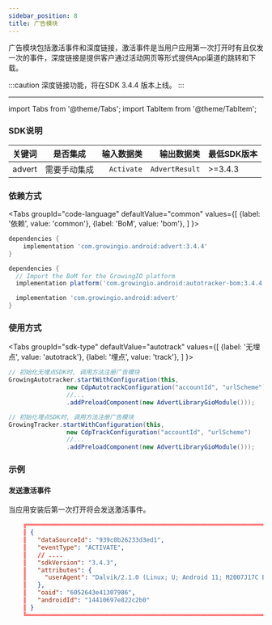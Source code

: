 ```yaml
---
sidebar_position: 8
title: 广告模块
---
```


广告模块包括激活事件和深度链接，激活事件是当用户应用第一次打开时有且仅发一次的事件，深度链接是提供客户通过活动网页等形式提供App渠道的跳转和下载。

:::caution
深度链接功能，将在SDK 3.4.4 版本上线。
:::

--------
import Tabs from '@theme/Tabs';
import TabItem from '@theme/TabItem';

### SDK说明
| 关键词   | 是否集成|  输入数据类 | 输出数据类 | 最低SDK版本 |
| :------- | :------:   | --:|  ---:| :---|
| advert  | 需要手动集成 |`Activate` | `AdvertResult` | >=3.4.3 |

### 依赖方式
<Tabs
  groupId="code-language"
  defaultValue="common"
  values={[
    {label: '依赖', value: 'common'},
    {label: 'BoM', value: 'bom'},
  ]
}>

<TabItem value="common">

```groovy
dependencies {
	implementation 'com.growingio.android:advert:3.4.4'
}
```
</TabItem>

<TabItem value="bom">

```groovy
dependencies {
  // Import the BoM for the GrowingIO platform
  implementation platform('com.growingio.android:autotracker-bom:3.4.4')

  implementation 'com.growingio.android:advert'
}
```

</TabItem>
</Tabs>

### 使用方式

<Tabs groupId="sdk-type"
  defaultValue="autotrack"
  values={[
    {label: '无埋点', value: 'autotrack'},
    {label: '埋点', value: 'track'},
  ]
}>

<TabItem value="autotrack">

```java
// 初始化无埋点SDK时, 调用方法注册广告模块
GrowingAutotracker.startWithConfiguration(this,
                new CdpAutotrackConfiguration("accountId", "urlScheme")
                //...
                .addPreloadComponent(new AdvertLibraryGioModule()));
```

</TabItem>
<TabItem value="track">

```java
// 初始化埋点SDK时, 调用方法注册广告模块
GrowingTracker.startWithConfiguration(this,
                new CdpTrackConfiguration("accountId", "urlScheme")
                //...
                .addPreloadComponent(new AdvertLibraryGioModule()));
```

</TabItem>
</Tabs>


### 示例

#### 发送激活事件
当应用安装后第一次打开将会发送激活事件。

```json
    ╔═══════════════════════════════════════════════════════════════════════════════════════
    ║ {
    ║   "dataSourceId": "939c0b26233d3ed1",
    ║   "eventType": "ACTIVATE",
    ║   // ....
    ║   "sdkVersion": "3.4.3",
    ║   "attributes": {
    ║     "userAgent": "Dalvik/2.1.0 (Linux; U; Android 11; M2007J17C Build/RKQ1.200826.002)"
    ║   },
    ║   "oaid": "6052643e41307986",
    ║   "androidId": "14410697e822c2b0"
    ║ }
    ╚═══════════════════════════════════════════════════════════════════════════════════════
```
